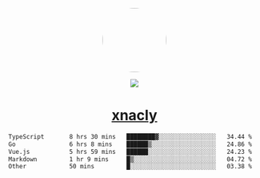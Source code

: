 <p align="center">
  <img style="border-radius: 100px" width="128" height="128" src="https://avatars.githubusercontent.com/u/47723417?v=4"/>
</p>
<p align="center">
  <img src="https://komarev.com/ghpvc/?username=xnacly&&style=flat-square"/>
</p>

<h1 align="center"><a href="https://xnacly.me"> xnacly</a> </h1>

<!--START_SECTION:waka-->

```txt
TypeScript       8 hrs 30 mins   ████████▓░░░░░░░░░░░░░░░░   34.44 %
Go               6 hrs 8 mins    ██████▒░░░░░░░░░░░░░░░░░░   24.86 %
Vue.js           5 hrs 59 mins   ██████░░░░░░░░░░░░░░░░░░░   24.23 %
Markdown         1 hr 9 mins     █▒░░░░░░░░░░░░░░░░░░░░░░░   04.72 %
Other            50 mins         █░░░░░░░░░░░░░░░░░░░░░░░░   03.38 %
```

<!--END_SECTION:waka-->
